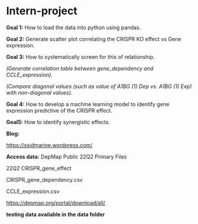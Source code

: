 # Intern-project

**Goal 1:** How to load the data into python using pandas.

**Goal 2:** Generate scatter plot correlating the CRISPR KO effect vs Gene expression.

**Goal 3:** How to systematically screen for this of relationship.

*(Generate correlation table between gene_dependency and CCLE_expression).*

*(Compare diagonal values (such as value of A1BG (1) Dep vs. A1BG (1) Exp) with non-diagonal values).*

**Goal 4:** How to develop a machine learning model to identify gene expression predictive of the CRISPR effect.

**Goal5:** How to identify synergistic effects.

**Blog:**

<https://ssidmarine.wordpress.com/>

**Access data:** DepMap Public 22Q2 Primary Files

22Q2 CRISPR_gene_effect

CRISPR_gene_dependency.csv

CCLE_expression.csv

<https://depmap.org/portal/download/all/>

**testing data available in the data folder**
